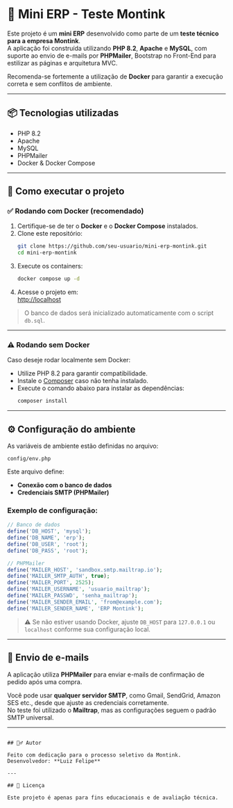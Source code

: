# 🧾 Mini ERP - Teste Montink

Este projeto é um **mini ERP** desenvolvido como parte de um **teste técnico para a empresa Montink**.  
A aplicação foi construída utilizando **PHP 8.2**, **Apache** e **MySQL**, com suporte ao envio de e-mails por **PHPMailer**, Bootstrap no Front-End para estilizar as páginas e arquitetura MVC.  

Recomenda-se fortemente a utilização de **Docker** para garantir a execução correta e sem conflitos de ambiente.

---

## 📦 Tecnologias utilizadas

- PHP 8.2  
- Apache  
- MySQL  
- PHPMailer  
- Docker & Docker Compose

---

## 🚀 Como executar o projeto

### ✅ Rodando com Docker (recomendado)

1. Certifique-se de ter o **Docker** e o **Docker Compose** instalados.
2. Clone este repositório:
   ```bash
   git clone https://github.com/seu-usuario/mini-erp-montink.git
   cd mini-erp-montink
   ```
3. Execute os containers:
   ```bash
   docker compose up -d
   ```
4. Acesse o projeto em:  
   [http://localhost](http://localhost)

> O banco de dados será inicializado automaticamente com o script `db.sql`.

---

### ⚠️ Rodando sem Docker

Caso deseje rodar localmente sem Docker:

- Utilize PHP 8.2 para garantir compatibilidade.
- Instale o [Composer](https://getcomposer.org) caso não tenha instalado.
- Execute o comando abaixo para instalar as dependências:
  ```bash
  composer install
  ```

---

## ⚙️ Configuração do ambiente

As variáveis de ambiente estão definidas no arquivo:

```
config/env.php
```

Este arquivo define:

- **Conexão com o banco de dados**
- **Credenciais SMTP (PHPMailer)**

### Exemplo de configuração:

```php
// Banco de dados
define('DB_HOST', 'mysql');
define('DB_NAME', 'erp');
define('DB_USER', 'root');
define('DB_PASS', 'root');

// PHPMailer
define('MAILER_HOST', 'sandbox.smtp.mailtrap.io');
define('MAILER_SMTP_AUTH', true);
define('MAILER_PORT', 2525);
define('MAILER_USERNAME', 'usuario_mailtrap');
define('MAILER_PASSWD', 'senha_mailtrap');
define('MAILER_SENDER_EMAIL', 'from@example.com');
define('MAILER_SENDER_NAME', 'ERP Montink');
```

> ⚠️ Se não estiver usando Docker, ajuste `DB_HOST` para `127.0.0.1` ou `localhost` conforme sua configuração local.

---

## 📧 Envio de e-mails

A aplicação utiliza **PHPMailer** para enviar e-mails de confirmação de pedido após uma compra.

Você pode usar **qualquer servidor SMTP**, como Gmail, SendGrid, Amazon SES etc., desde que ajuste as credenciais corretamente.  
No teste foi utilizado o **Mailtrap**, mas as configurações seguem o padrão SMTP universal.

---

```

## 🙋‍♂️ Autor

Feito com dedicação para o processo seletivo da Montink.  
Desenvolvedor: **Luiz Felipe**

---

## 📃 Licença

Este projeto é apenas para fins educacionais e de avaliação técnica.

